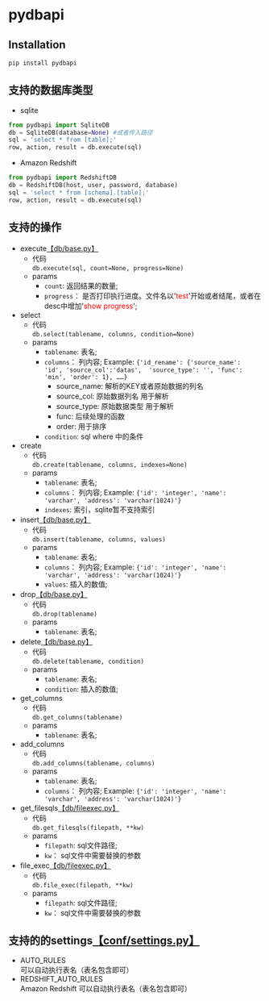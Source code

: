 # pydbapi

## Installation
```python
pip install pydbapi
```

## 支持的数据库类型
+ sqlite
```python
from pydbapi import SqliteDB
db = SqliteDB(database=None) #或者传入路径
sql = 'select * from [table];'
row, action, result = db.execute(sql)
```
+ Amazon Redshift
```python
from pydbapi import RedshiftDB
db = RedshiftDB(host, user, password, database)
sql = 'select * from [schema].[table];'
row, action, result = db.execute(sql)
```

## 支持的操作
+ execute[【db/base.py】](https://github.com/longfengpili/pydbapi/blob/master/pydbapi/db/base.py)
    + 代码  
        `db.execute(sql, count=None, progress=None)`
    + params
        * `count`: 返回结果的数量;
        * `progress`： 是否打印执行进度。文件名以'<font color=red>test</font>'开始或者结尾，或者在desc中增加'<font color=red>show progress</font>';
+ select
    + 代码  
        `db.select(tablename, columns, condition=None)`
    + params
        * `tablename`: 表名;
        * `columns`： 列内容; Example: `{'id_rename': {'source_name': 'id', 'source_col':'datas',  'source_type': '', 'func': 'min', 'order': 1}, ……}`
            - source_name: 解析的KEY或者原始数据的列名
            - source_col: 原始数据列名 用于解析
            - source_type: 原始数据类型 用于解析
            - func: 后续处理的函数
            - order: 用于排序
        * `condition`: sql where 中的条件
+ create
    + 代码  
        `db.create(tablename, columns, indexes=None)`
    + params
        * `tablename`: 表名;
        * `columns`： 列内容; Example: `{'id': 'integer', 'name': 'varchar', 'address': 'varchar(1024)'}`
        * `indexes`: 索引，sqlite暂不支持索引
+ insert[【db/base.py】](https://github.com/longfengpili/pydbapi/blob/master/pydbapi/db/base.py)
    + 代码  
        `db.insert(tablename, columns, values)`
    + params
        * `tablename`: 表名;
        * `columns`： 列内容; Example: `{'id': 'integer', 'name': 'varchar', 'address': 'varchar(1024)'}`
        * `values`: 插入的数值; 
+ drop[【db/base.py】](https://github.com/longfengpili/pydbapi/blob/master/pydbapi/db/base.py)
    + 代码  
        `db.drop(tablename)`
    + params
        * `tablename`: 表名;
+ delete[【db/base.py】](https://github.com/longfengpili/pydbapi/blob/master/pydbapi/db/base.py)
    + 代码  
        `db.delete(tablename, condition)`
    + params
        * `tablename`: 表名;
        * `condition`: 插入的数值; 
+ get_columns
    + 代码  
        `db.get_columns(tablename)`
    + params
        * `tablename`: 表名;
+ add_columns
    + 代码  
        `db.add_columns(tablename, columns)`
    + params
        * `tablename`: 表名;
        * `columns`： 列内容; Example: `{'id': 'integer', 'name': 'varchar', 'address': 'varchar(1024)'}`
+ get_filesqls[【db/fileexec.py】](https://github.com/longfengpili/pydbapi/blob/master/pydbapi/db/fileexec.py)
    + 代码  
        `db.get_filesqls(filepath, **kw)`
    + params
        * `filepath`: sql文件路径;
        * `kw`： sql文件中需要替换的参数
+ file_exec[【db/fileexec.py】](https://github.com/longfengpili/pydbapi/blob/master/pydbapi/db/fileexec.py)
    + 代码  
        `db.file_exec(filepath, **kw)`
    + params
        * `filepath`: sql文件路径;
        * `kw`： sql文件中需要替换的参数

## 支持的的settings[【conf/settings.py】](https://github.com/longfengpili/pydbapi/blob/master/pydbapi/conf/settings.py)
+ AUTO_RULES  
    可以自动执行表名（表名包含即可）
+ REDSHIFT_AUTO_RULES   
    Amazon Redshift 可以自动执行表名（表名包含即可）
